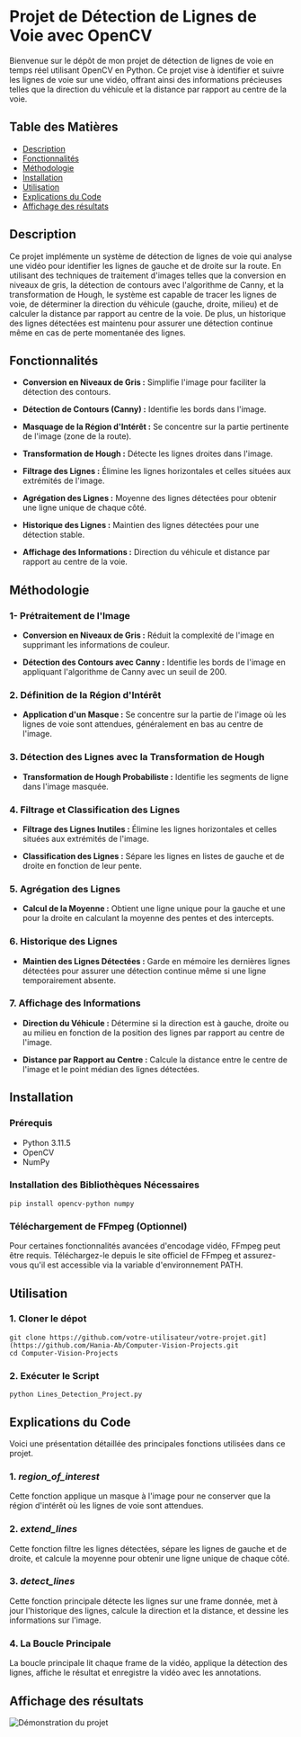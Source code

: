 # Projet de Détection de Lignes de Voie avec OpenCV

Bienvenue sur le dépôt de mon projet de détection de lignes de voie en temps réel utilisant OpenCV en Python. Ce projet vise à identifier et suivre les lignes de voie sur une vidéo, offrant ainsi des informations précieuses telles que la direction du véhicule et la distance par rapport au centre de la voie.

## Table des Matières

- [Description](#description)
- [Fonctionnalités](#fonctionnalités)
- [Méthodologie](#méthodologie)
- [Installation](#installation)
- [Utilisation](#utilisation)
- [Explications du Code](#explications-du-code)
- [Affichage des résultats](#affichage-des-résultats)

## Description

Ce projet implémente un système de détection de lignes de voie qui analyse une vidéo pour identifier les lignes de gauche et de droite sur la route. En utilisant des techniques de traitement d'images telles que la conversion en niveaux de gris, la détection de contours avec l'algorithme de Canny, et la transformation de Hough, le système est capable de tracer les lignes de voie, de déterminer la direction du véhicule (gauche, droite, milieu) et de calculer la distance par rapport au centre de la voie. De plus, un historique des lignes détectées est maintenu pour assurer une détection continue même en cas de perte momentanée des lignes.

## Fonctionnalités

- **Conversion en Niveaux de Gris :** Simplifie l'image pour faciliter la détection des contours.

- **Détection de Contours (Canny) :** Identifie les bords dans l'image.

- **Masquage de la Région d'Intérêt :** Se concentre sur la partie pertinente de l'image (zone de la route).

- **Transformation de Hough :** Détecte les lignes droites dans l'image.

- **Filtrage des Lignes :** Élimine les lignes horizontales et celles situées aux extrémités de l'image.

- **Agrégation des Lignes :** Moyenne des lignes détectées pour obtenir une ligne unique de chaque côté.
  
- **Historique des Lignes :** Maintien des lignes détectées pour une détection stable.

- **Affichage des Informations :** Direction du véhicule et distance par rapport au centre de la voie.

## Méthodologie

### 1- Prétraitement de l'Image

- **Conversion en Niveaux de Gris :** Réduit la complexité de l'image en supprimant les informations de couleur.

- **Détection des Contours avec Canny :** Identifie les bords de l'image en appliquant l'algorithme de Canny avec un seuil de 200.

### 2. Définition de la Région d'Intérêt

- **Application d'un Masque :** Se concentre sur la partie de l'image où les lignes de voie sont attendues, généralement en bas au centre de l'image.

### 3. Détection des Lignes avec la Transformation de Hough

- **Transformation de Hough Probabiliste :** Identifie les segments de ligne dans l'image masquée.

### 4. Filtrage et Classification des Lignes

- **Filtrage des Lignes Inutiles :** Élimine les lignes horizontales et celles situées aux extrémités de l'image.

- **Classification des Lignes :** Sépare les lignes en listes de gauche et de droite en fonction de leur pente.

### 5. Agrégation des Lignes

- **Calcul de la Moyenne :** Obtient une ligne unique pour la gauche et une pour la droite en calculant la moyenne des pentes et des intercepts.

### 6. Historique des Lignes

- **Maintien des Lignes Détectées :** Garde en mémoire les dernières lignes détectées pour assurer une détection continue même si une ligne temporairement absente.

### 7. Affichage des Informations

- **Direction du Véhicule :** Détermine si la direction est à gauche, droite ou au milieu en fonction de la position des lignes par rapport au centre de l'image.

- **Distance par Rapport au Centre :** Calcule la distance entre le centre de l'image et le point médian des lignes détectées.

## Installation

### Prérequis
- Python 3.11.5
- OpenCV
- NumPy

### Installation des Bibliothèques Nécessaires
```
pip install opencv-python numpy
```

### Téléchargement de FFmpeg (Optionnel)

Pour certaines fonctionnalités avancées d'encodage vidéo, FFmpeg peut être requis. Téléchargez-le depuis le site officiel de FFmpeg et assurez-vous qu'il est accessible via la variable d'environnement PATH.

## Utilisation

### 1. Cloner le dépot
```
git clone https://github.com/votre-utilisateur/votre-projet.git](https://github.com/Hania-Ab/Computer-Vision-Projects.git
cd Computer-Vision-Projects
```

### 2. Exécuter le Script
```
python Lines_Detection_Project.py
```

## Explications du Code

Voici une présentation détaillée des principales fonctions utilisées dans ce projet.

### 1. *region_of_interest*
Cette fonction applique un masque à l'image pour ne conserver que la région d'intérêt où les lignes de voie sont attendues.

### 2. *extend_lines*
Cette fonction filtre les lignes détectées, sépare les lignes de gauche et de droite, et calcule la moyenne pour obtenir une ligne unique de chaque côté.

### 3. *detect_lines*
Cette fonction principale détecte les lignes sur une frame donnée, met à jour l'historique des lignes, calcule la direction et la distance, et dessine les informations sur l'image.

### 4. La Boucle Principale
La boucle principale lit chaque frame de la vidéo, applique la détection des lignes, affiche le résultat et enregistre la vidéo avec les annotations.


## Affichage des résultats

![Démonstration du projet](https://github.com/Hania-Ab/Computer-Vision-Projects/blob/main/Output%20Lines%20Detection.gif)

